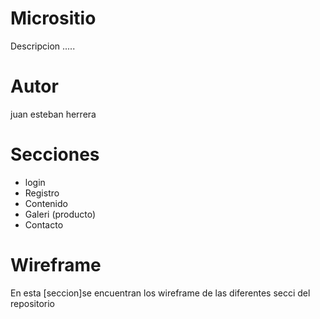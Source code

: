 # Micrositio

Descripcion .....

# Autor
juan esteban herrera

# Secciones
* login
* Registro
* Contenido
* Galeri (producto)
* Contacto

# Wireframe
En esta [seccion]se encuentran los wireframe de las diferentes  secci  del repositorio
